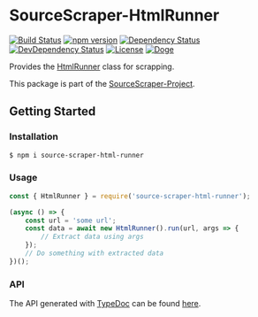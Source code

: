 # SourceScraper-HtmlRunner

[![Build Status](https://travis-ci.org/OpenByteDev/SourceScraper.svg?branch=master)](https://travis-ci.org/OpenByteDev/SourceScraper)
[![npm version](https://badge.fury.io/js/source-scraper-html-runner.svg)](https://www.npmjs.com/package/source-scraper-html-runner)
[![Dependency Status](https://david-dm.org/OpenByteDev/SourceScraper/status.svg?path=packages%2Fsource-scraper-html-runner)](https://david-dm.org/OpenByteDev/SourceScraper?path=packages%2Fsource-scraper-html-runner)
[![DevDependency Status](https://david-dm.org/OpenByteDev/SourceScraper/dev-status.svg?path=packages%2Fsource-scraper-html-runner)](https://david-dm.org/OpenByteDev/SourceScraper?path=packages%2Fsource-scraper-html-runner&type=dev)
[![License](https://img.shields.io/github/license/mashape/apistatus.svg)](https://opensource.org/licenses/MIT)
[![Doge](https://img.shields.io/badge/doge-wow-yellow.svg)]()

Provides the [HtmlRunner](https://openbytedev.github.io/SourceScraper/packages/source-scraper-html-runner/docs/classes/htmlrunner.html) class for scrapping.

This package is part of the [SourceScraper-Project](https://github.com/OpenByteDev/SourceScraper).


## Getting Started
### Installation
```bash
$ npm i source-scraper-html-runner
```


### Usage

```js
const { HtmlRunner } = require('source-scraper-html-runner');

(async () => {
    const url = 'some url';
    const data = await new HtmlRunner().run(url, args => {
        // Extract data using args
    });
    // Do something with extracted data
})();
```


### API
The API generated with [TypeDoc](http://typedoc.org/) can be found [here](https://openbytedev.github.io/SourceScraper/packages/source-scraper-html-runner/docs/).

